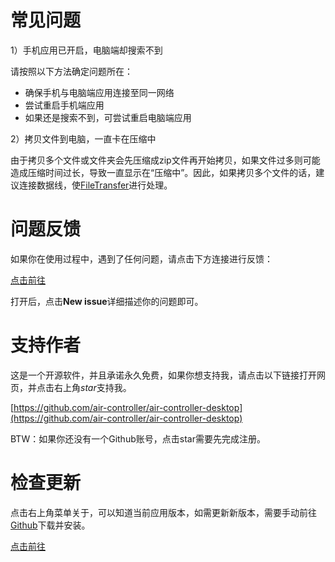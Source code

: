 # 常见问题
1）手机应用已开启，电脑端却搜索不到

请按照以下方法确定问题所在：

* 确保手机与电脑端应用连接至同一网络
* 尝试重启手机端应用
* 如果还是搜索不到，可尝试重启电脑端应用

2）拷贝文件到电脑，一直卡在压缩中

由于拷贝多个文件或文件夹会先压缩成zip文件再开始拷贝，如果文件过多则可能造成压缩时间过长，导致一直显示在“压缩中”。因此，如果拷贝多个文件的话，建议连接数据线，使[FileTransfer](https://www.android.com/filetransfer/)进行处理。

# 问题反馈
如果你在使用过程中，遇到了任何问题，请点击下方连接进行反馈：

[点击前往](https://github.com/air-controller/air-controller-desktop/issues)

打开后，点击**New issue**详细描述你的问题即可。

# 支持作者
这是一个开源软件，并且承诺永久免费，如果你想支持我，请点击以下链接打开网页，并点击右上角*star*支持我。

[https://github.com/air-controller/air-controller-desktop](https://github.com/air-controller/air-controller-desktop)

BTW：如果你还没有一个Github账号，点击star需要先完成注册。

# 检查更新
点击右上角菜单关于，可以知道当前应用版本，如需更新新版本，需要手动前往[Github](https://github.com/air-controller/air-controller-desktop/releases)下载并安装。

[点击前往](https://github.com/air-controller/air-controller-desktop/releases)

